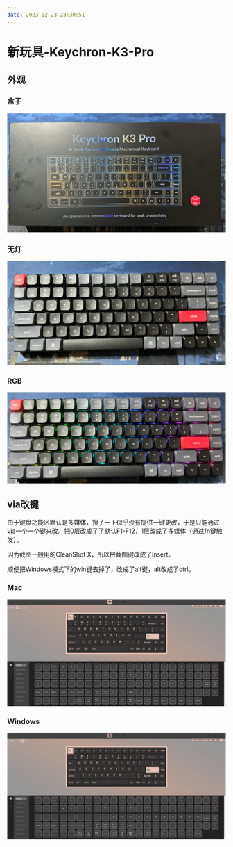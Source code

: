 ```yaml
---
date: 2023-12-23 23:30:51
---
```

# 新玩具-Keychron-K3-Pro

## 外观

### 盒子

![image-20231104224326243](assets/image-20231104224326243.png)

### 无灯

![image-20231104224349620](assets/image-20231104224349620.png)

### RGB

![image-20231104232428380](assets/image-20231104232428380.png)

## via改键

由于键盘功能区默认是多媒体，搜了一下似乎没有提供一键更改，于是只能通过via一个一个键来改。把0层改成了了默认F1-F12，1层改成了多媒体（通过fn键触发）。

因为截图一般用的CleanShot X，所以把截图键改成了insert。

顺便把Windows模式下的win键去掉了，改成了alt键，alt改成了ctrl。

### Mac

![image-20231104225015518](assets/image-20231104225015518.png)

### Windows

![image-20231104225037945](assets/image-20231104225037945.png)

<gitalk/>
